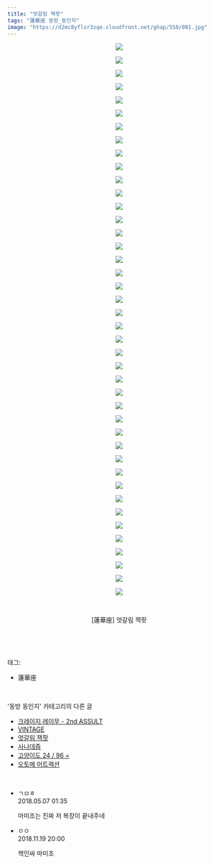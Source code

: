 ```yaml
---
title: "엇갈림 잭팟"
tags: "蓮華座 동방_동인지"
image: "https://d2mc8yflsr3zqe.cloudfront.net/ghap/550/001.jpg"
---
```

<div class="article">
<p style="text-align: center; clear: none; float: none;"><img src="{{ site.imgserver2 }}/ghap/550/001.jpg"/></p>
<p style="text-align: center; clear: none; float: none;"><img src="{{ site.imgserver2 }}/ghap/550/002.jpg"/></p>
<p style="text-align: center; clear: none; float: none;"><img src="{{ site.imgserver2 }}/ghap/550/003.jpg"/></p>
<p style="text-align: center; clear: none; float: none;"><img src="{{ site.imgserver2 }}/ghap/550/004.jpg"/></p>
<p style="text-align: center; clear: none; float: none;"><img src="{{ site.imgserver2 }}/ghap/550/005.jpg"/></p>
<p style="text-align: center; clear: none; float: none;"><img src="{{ site.imgserver2 }}/ghap/550/006.jpg"/></p>
<p style="text-align: center; clear: none; float: none;"><img src="{{ site.imgserver2 }}/ghap/550/007.jpg"/></p>
<p style="text-align: center; clear: none; float: none;"><img src="{{ site.imgserver2 }}/ghap/550/008.jpg"/></p>
<p style="text-align: center; clear: none; float: none;"><img src="{{ site.imgserver2 }}/ghap/550/009.jpg"/></p>
<p style="text-align: center; clear: none; float: none;"><img src="{{ site.imgserver2 }}/ghap/550/010.jpg"/></p>
<p style="text-align: center; clear: none; float: none;"><img src="{{ site.imgserver2 }}/ghap/550/011.jpg"/></p>
<p style="text-align: center; clear: none; float: none;"><img src="{{ site.imgserver2 }}/ghap/550/012.jpg"/></p>
<p style="text-align: center; clear: none; float: none;"><img src="{{ site.imgserver2 }}/ghap/550/013.jpg"/></p>
<p style="text-align: center; clear: none; float: none;"><img src="{{ site.imgserver2 }}/ghap/550/014.jpg"/></p>
<p style="text-align: center; clear: none; float: none;"><img src="{{ site.imgserver2 }}/ghap/550/015.jpg"/></p>
<p style="text-align: center; clear: none; float: none;"><img src="{{ site.imgserver2 }}/ghap/550/016.jpg"/></p>
<p style="text-align: center; clear: none; float: none;"><img src="{{ site.imgserver2 }}/ghap/550/017.jpg"/></p>
<p style="text-align: center; clear: none; float: none;"><img src="{{ site.imgserver2 }}/ghap/550/018.jpg"/></p>
<p style="text-align: center; clear: none; float: none;"><img src="{{ site.imgserver2 }}/ghap/550/019.jpg"/></p>
<p style="text-align: center; clear: none; float: none;"><img src="{{ site.imgserver2 }}/ghap/550/020.jpg"/></p>
<p style="text-align: center; clear: none; float: none;"><img src="{{ site.imgserver2 }}/ghap/550/021.jpg"/></p>
<p style="text-align: center; clear: none; float: none;"><img src="{{ site.imgserver2 }}/ghap/550/022.jpg"/></p>
<p style="text-align: center; clear: none; float: none;"><img src="{{ site.imgserver2 }}/ghap/550/023.jpg"/></p>
<p style="text-align: center; clear: none; float: none;"><img src="{{ site.imgserver2 }}/ghap/550/024.jpg"/></p>
<p style="text-align: center; clear: none; float: none;"><img src="{{ site.imgserver2 }}/ghap/550/025.jpg"/></p>
<p style="text-align: center; clear: none; float: none;"><img src="{{ site.imgserver2 }}/ghap/550/026.jpg"/></p>
<p style="text-align: center; clear: none; float: none;"><img src="{{ site.imgserver2 }}/ghap/550/027.jpg"/></p>
<p style="text-align: center; clear: none; float: none;"><img src="{{ site.imgserver2 }}/ghap/550/028.jpg"/></p>
<p style="text-align: center; clear: none; float: none;"><img src="{{ site.imgserver2 }}/ghap/550/029.jpg"/></p>
<p style="text-align: center; clear: none; float: none;"><img src="{{ site.imgserver2 }}/ghap/550/030.jpg"/></p>
<p style="text-align: center; clear: none; float: none;"><img src="{{ site.imgserver2 }}/ghap/550/031.jpg"/></p>
<p style="text-align: center; clear: none; float: none;"><img src="{{ site.imgserver2 }}/ghap/550/032.jpg"/></p>
<p style="text-align: center; clear: none; float: none;"><img src="{{ site.imgserver2 }}/ghap/550/033.jpg"/></p>
<p style="text-align: center; clear: none; float: none;"><img src="{{ site.imgserver2 }}/ghap/550/034.jpg"/></p>
<p style="text-align: center; clear: none; float: none;"><img src="{{ site.imgserver2 }}/ghap/550/035.jpg"/></p>
<p style="text-align: center; clear: none; float: none;"><img src="{{ site.imgserver2 }}/ghap/550/036.jpg"/></p>
<p style="text-align: center; clear: none; float: none;"><img src="{{ site.imgserver2 }}/ghap/550/037.jpg"/></p>
<p style="text-align: center; clear: none; float: none;"><img src="{{ site.imgserver2 }}/ghap/550/038.jpg"/></p>
<p style="text-align: center; clear: none; float: none;"><img src="{{ site.imgserver2 }}/ghap/550/039.jpg"/></p>
<p style="text-align: center; clear: none; float: none;"><img src="{{ site.imgserver2 }}/ghap/550/040.jpg"/></p>
<p style="text-align: center; clear: none; float: none;"><img src="{{ site.imgserver2 }}/ghap/550/041.jpg"/></p>
<p style="text-align: center; clear: none; float: none;"><img src="{{ site.imgserver2 }}/ghap/550/042.jpg"/></p>
<p style="text-align: center; clear: none; float: none;"><br/></p>
<p style="text-align: center; clear: none; float: none;">[蓮華座] 엇갈림 잭팟</p>
<p><br/></p>
</div><br/>
<div class="tagTrail">
<p>태그: </p>
<ul>
<li>蓮華座</li>
</ul>
</div><br/>
<div class="another">
<p>'동방 동인지' 카테고리의 다른 글</p>
<ul>
<li><a href="/ghap_553">크레이지 레이무 - 2nd ASSULT</a></li>
<li><a href="/ghap_552">VINTAGE</a></li>
<li><a href="/ghap_550">엇갈림 잭팟</a></li>
<li><a href="/ghap_549">사나데즘</a></li>
<li><a href="/ghap_548">고양이도 24 / 96 =</a></li>
<li><a href="/ghap_547">오토메 어트랙션</a></li>
</ul>
</div><br/>
<div class="cb_module cb_fluid">
<div class="cb_wrt cb_profile">
<div class="comment">
<ul>
<li class="cb_thumb_off" id="comment15251584">
<div class="cb_comment_area">
<div class="cb_info_area">
<div class="cb_section">
<span class="cb_nick_name">ㄱㅁㅎ</span>
</div>
<div class="cb_section">
<span class="cb_date">2018.05.07 01:35 </span>
</div>
</div>
<div class="cb_dsc_comment">
<p class="cb_dsc">
											마미조는 진짜 저 복장이 끝내주네
										</p>
</div>
</div></li>
<li class="cb_thumb_off" id="comment15375382">
<div class="cb_comment_area">
<div class="cb_info_area">
<div class="cb_section">
<span class="cb_nick_name">ㅇㅇ</span>
</div>
<div class="cb_section">
<span class="cb_date">2018.11.19 20:00 </span>
</div>
</div>
<div class="cb_dsc_comment">
<p class="cb_dsc">
											핵인싸 마미조
										</p>
</div>
</div></li>
</ul>
</div>
</div><!-- commentList close -->
</div><br/>
